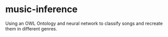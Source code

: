 # music-inference
Using an OWL Ontology and neural network to classify songs and recreate them in different genres.
